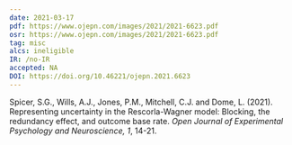 ```yaml
---
date: 2021-03-17
pdf: https://www.ojepn.com/images/2021/2021-6623.pdf
osr: https://www.ojepn.com/images/2021/2021-6623.pdf
tag: misc
alcs: ineligible
IR: /no-IR
accepted: NA
DOI: https://doi.org/10.46221/ojepn.2021.6623
---
```


Spicer, S.G., Wills,  A.J., Jones, P.M., Mitchell, C.J. and Dome, L.  (2021). Representing uncertainty in the Rescorla-Wagner model: Blocking, the redundancy effect, and outcome base rate. _Open Journal of Experimental Psychology and Neuroscience, 1_, 14-21.



